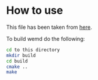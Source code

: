 # How to use

This file has been taken from [here](https://github.com/lmb-freiburg/Multimodal-Future-Prediction).

To build wemd do the following:

```bash
cd to this directory
mkdir build
cd build
cmake ..
make
```

